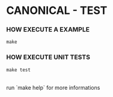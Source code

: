 # CANONICAL - TEST

### HOW EXECUTE A EXAMPLE
`make`

### HOW EXECUTE UNIT TESTS
`make test`

<br>
run `make help` for more informations
